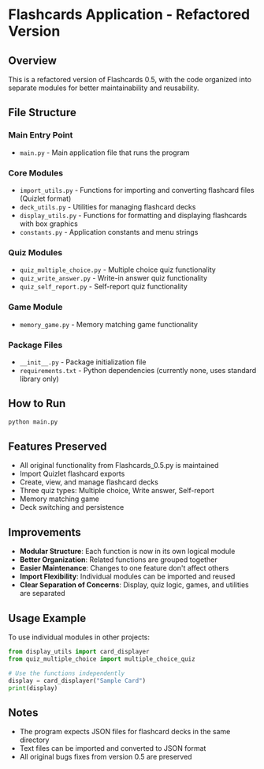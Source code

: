 # Flashcards Application - Refactored Version

## Overview
This is a refactored version of Flashcards 0.5, with the code organized into separate modules for better maintainability and reusability.

## File Structure

### Main Entry Point
- `main.py` - Main application file that runs the program

### Core Modules
- `import_utils.py` - Functions for importing and converting flashcard files (Quizlet format)
- `deck_utils.py` - Utilities for managing flashcard decks
- `display_utils.py` - Functions for formatting and displaying flashcards with box graphics
- `constants.py` - Application constants and menu strings

### Quiz Modules
- `quiz_multiple_choice.py` - Multiple choice quiz functionality
- `quiz_write_answer.py` - Write-in answer quiz functionality
- `quiz_self_report.py` - Self-report quiz functionality

### Game Module
- `memory_game.py` - Memory matching game functionality

### Package Files
- `__init__.py` - Package initialization file
- `requirements.txt` - Python dependencies (currently none, uses standard library only)

## How to Run
```bash
python main.py
```

## Features Preserved
- All original functionality from Flashcards_0.5.py is maintained
- Import Quizlet flashcard exports
- Create, view, and manage flashcard decks
- Three quiz types: Multiple choice, Write answer, Self-report
- Memory matching game
- Deck switching and persistence

## Improvements
- **Modular Structure**: Each function is now in its own logical module
- **Better Organization**: Related functions are grouped together
- **Easier Maintenance**: Changes to one feature don't affect others
- **Import Flexibility**: Individual modules can be imported and reused
- **Clear Separation of Concerns**: Display, quiz logic, games, and utilities are separated

## Usage Example
To use individual modules in other projects:
```python
from display_utils import card_displayer
from quiz_multiple_choice import multiple_choice_quiz

# Use the functions independently
display = card_displayer("Sample Card")
print(display)
```

## Notes
- The program expects JSON files for flashcard decks in the same directory
- Text files can be imported and converted to JSON format
- All original bugs fixes from version 0.5 are preserved
